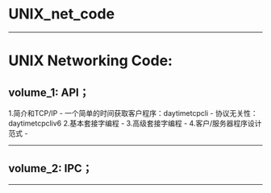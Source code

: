 # UNIX_net_code
***
# UNIX Networking Code:

## volume_1: API；
1.简介和TCP/IP
	- 一个简单的时间获取客户程序：daytimetcpcli
	- 协议无关性：daytimetcpcliv6
2.基本套接字编程
	- 
3.高级套接字编程
	- 
4.客户/服务器程序设计范式
	- 

---

## volume_2: IPC；

---
